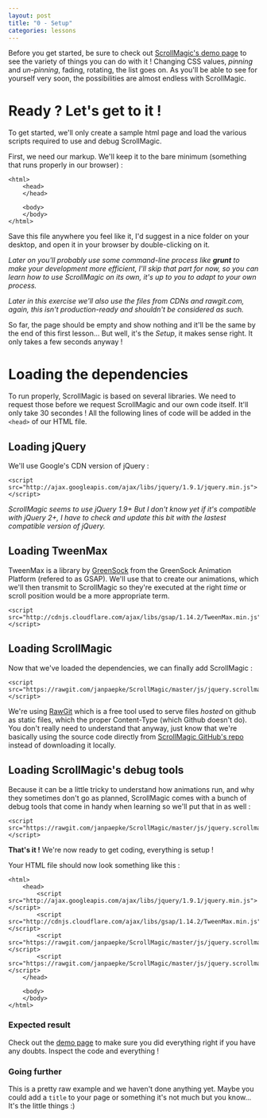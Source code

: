 ```yaml
---
layout: post
title: "0 - Setup"
categories: lessons
---
```

Before you get started, be sure to check out [ScrollMagic's demo page](http://janpaepke.github.io/ScrollMagic/) to see the variety of things you can do with it ! Changing CSS values, *pinning* and *un-pinning*, fading, rotating, the list goes on. As you'll be able to see for yourself very soon, the possibilities are almost endless with ScrollMagic.

# Ready ? Let's get to it !

To get started, we'll only create a sample html page and load the various scripts required to use and debug ScrollMagic.

First, we need our markup. We'll keep it to the bare minimum (something that runs properly in our browser) :

	<html>
		<head>
		</head>

		<body>
		</body>
	</html>

Save this file anywhere you feel like it, I'd suggest in a nice folder on your desktop, and open it in your browser by double-clicking on it.

*Later on you'll probably use some command-line process like **grunt** to make your development more efficient, I'll skip that part for now, so you can learn how to use ScrollMagic on its own, it's up to you to adapt to your own process.*

*Later in this exercise we'll also use the files from CDNs and rawgit.com, again, this isn't production-ready and shouldn't be considered as such.*

So far, the page should be empty and show nothing and it'll be the same by the end of this first lesson... But well, it's the *Setup*, it makes sense right. It only takes a few seconds anyway !

# Loading the dependencies

To run properly, ScrollMagic is based on several libraries. We need to request those before we request ScrollMagic and our own code itself. It'll only take 30 secondes ! All the following lines of code will be added in the `<head>` of our HTML file.

## Loading jQuery

We'll use Google's CDN version of jQuery :

	<script src="http://ajax.googleapis.com/ajax/libs/jquery/1.9.1/jquery.min.js"></script>

*ScrollMagic seems to use jQuery 1.9+ But I don't know yet if it's compatible with jQuery 2+, I have to check and update this bit with the lastest compatible version of jQuery.*

## Loading TweenMax

TweenMax is a library by [GreenSock](http://greensock.com/tweenmax) from the GreenSock Animation Platform (refered to as GSAP). We'll use that to create our animations, which we'll then transmit to ScrollMagic so they're executed at the right *time* or scroll position would be a more appropriate term.

	<script src="http://cdnjs.cloudflare.com/ajax/libs/gsap/1.14.2/TweenMax.min.js"></script>

## Loading ScrollMagic

Now that we've loaded the dependencies, we can finally add ScrollMagic :

	<script src="https://rawgit.com/janpaepke/ScrollMagic/master/js/jquery.scrollmagic.js"></script>

We're using [RawGit](http://rawgit.com/) which is a free tool used to serve files *hosted* on github as static files, which the proper Content-Type (which Github doesn't do). You don't really need to understand that anyway, just know that we're basically using the source code directly from [ScrollMagic GitHub's repo](https://github.com/janpaepke/ScrollMagic/tree/master/js) instead of downloading it locally.

## Loading ScrollMagic's debug tools

Because it can be a little tricky to understand how animations run, and why they sometimes don't go as planned, ScrollMagic comes with a bunch of debug tools that come in handy when learning so we'll put that in as well :

	<script src="https://rawgit.com/janpaepke/ScrollMagic/master/js/jquery.scrollmagic.debug.js"></script>

**That's it !** We're now ready to get coding, everything is setup !

Your HTML file should now look something like this :

	<html>
		<head>
			<script src="http://ajax.googleapis.com/ajax/libs/jquery/1.9.1/jquery.min.js"></script>
			<script src="http://cdnjs.cloudflare.com/ajax/libs/gsap/1.14.2/TweenMax.min.js"></script>
			<script src="https://rawgit.com/janpaepke/ScrollMagic/master/js/jquery.scrollmagic.js"></script>
			<script src="https://rawgit.com/janpaepke/ScrollMagic/master/js/jquery.scrollmagic.debug.js"></script>
		</head>

		<body>
		</body>
	</html>

### Expected result

Check out the [demo page]({{site.baseurl}}/demos/0-setup.html) to make sure you did everything right if you have any doubts. Inspect the code and everything !

### Going further

This is a pretty raw example and we haven't done anything yet. Maybe you could add a `title` to your page or something it's not much but you know... It's the little things :)